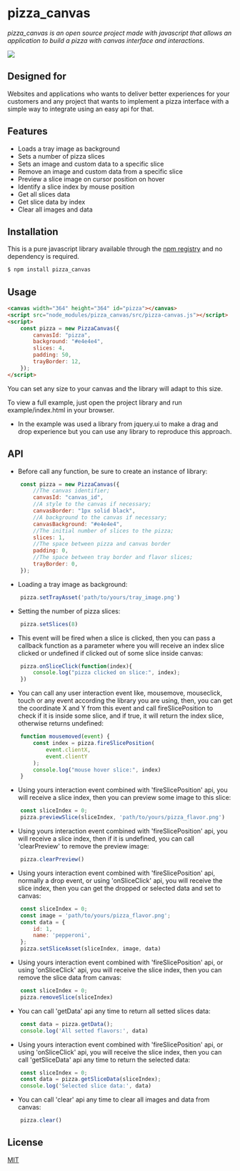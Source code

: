 # pizza_canvas

_pizza_canvas is an open source project made with javascript that allows an application to build a pizza with canvas interface and interactions._

![](preview.gif)

## Designed for
Websites and applications who wants to deliver better experiences for your customers and any project that wants to implement a pizza interface with a simple way to integrate using an easy api for that.
 
## Features

 * Loads a tray image as background
 * Sets a number of pizza slices
 * Sets an image and custom data to a specific slice
 * Remove an image and custom data from a specific slice
 * Preview a slice image on cursor position on hover
 * Identify a slice index by mouse position
 * Get all slices data
 * Get slice data by index
 * Clear all images and data

## Installation

This is a pure javascript library available through the
[npm registry](https://www.npmjs.com/) and no dependency is required.


```bash
$ npm install pizza_canvas
```
## Usage

```html
<canvas width="364" height="364" id="pizza"></canvas>
<script src="node_modules/pizza_canvas/src/pizza-canvas.js"></script>
<script>
    const pizza = new PizzaCanvas({
        canvasId: "pizza",
        background: "#e4e4e4",
        slices: 4,
        padding: 50,
        trayBorder: 12,
    });
</script>
```
You can set any size to your canvas and the library will adapt to this size.

To view a full example, just open the project library and run example/index.html in your browser.
   * In the example was used a library from jquery.ui to make a drag and drop experience but you can use any library to reproduce this approach.

## API
* Before call any function, be sure to create an instance of library:
```javascript
    const pizza = new PizzaCanvas({
        //The canvas identifier;
        canvasId: "canvas_id",        
        //A style to the canvas if necessary;
        canvasBorder: "1px solid black",
        //A background to the canvas if necessary;
        canvasBackground: "#e4e4e4",
        //The initial number of slices to the pizza;        
        slices: 1,
        //The space between pizza and canvas border
        padding: 0,
        //The space between tray border and flavor slices;
        trayBorder: 0,
    });
```

 * Loading a tray image as background:
```javascript
    pizza.setTrayAsset('path/to/yours/tray_image.png')
```

* Setting the number of pizza slices:
```javascript
    pizza.setSlices(8)
```

* This event will be fired when a slice is clicked, then you can pass a callback function as a parameter where you will receive an index slice clicked or undefined if clicked out of some slice inside canvas:
```javascript
    pizza.onSliceClick(function(index){
        console.log("pizza clicked on slice:", index);
    })
```

* You can call any user interaction event like, mousemove, mouseclick, touch or any event according the library you are using, then, you can get the coordinate X and Y from this event and call fireSlicePosition to check if it is inside some slice, and if true, it will return the index slice, otherwise returns undefined:
```javascript
    function mousemoved(event) {
        const index = pizza.fireSlicePosition(
            event.clientX, 
            event.clientY
        );
        console.log("mouse hover slice:", index)
    }
```

* Using yours interaction event combined with 'fireSlicePosition' api, you will receive a slice index, then you can preview some image to this slice:
```javascript
    const sliceIndex = 0;
    pizza.previewSlice(sliceIndex, 'path/to/yours/pizza_flavor.png')
```

* Using yours interaction event combined with 'fireSlicePosition' api, you will receive a slice index, then if it is undefined, you can call 'clearPreview' to remove the preview image:
```javascript
    pizza.clearPreview()
```

* Using yours interaction event combined with 'fireSlicePosition' api, normally a drop event, or using 'onSliceClick' api, you will receive the slice index, then you can get the dropped or selected data and set to canvas:
```javascript
    const sliceIndex = 0;
    const image = 'path/to/yours/pizza_flavor.png';
    const data = {
        id: 1,
        name: 'pepperoni',
    };
    pizza.setSliceAsset(sliceIndex, image, data)
```

* Using yours interaction event combined with 'fireSlicePosition' api, or using 'onSliceClick' api, you will receive the slice index, then you can remove the slice data from canvas:
```javascript
    const sliceIndex = 0;
    pizza.removeSlice(sliceIndex)
```

* You can call 'getData' api any time to return all setted slices data:
```javascript
    const data = pizza.getData();
    console.log('All setted flavors:', data)
```

* Using yours interaction event combined with 'fireSlicePosition' api, or using 'onSliceClick' api, you will receive the slice index, then you can call 'getSliceData' api any time to return the selected data:
```javascript
    const sliceIndex = 0;
    const data = pizza.getSliceData(sliceIndex);
    console.log('Selected slice data:', data)
```

* You can call 'clear' api any time to clear all images and data from canvas:
```javascript
    pizza.clear()
```












## License

  [MIT](LICENSE)